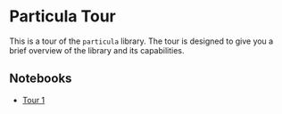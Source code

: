 # Particula Tour

This is a tour of the `particula` library. The tour is designed to give you a brief overview of the library and its capabilities.

## Notebooks

- [Tour 1](part-tour.ipynb)
